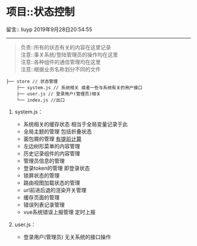 # 项目::状态控制

留言:: liuyp 2019年9月28日20:54:55

***

> 负责::所有的状态有关的内容在这里记录  
> 注意::事关系统/登陆管理员的操作均在这里  
> 注意::各种组件的通信管理均在这里  
> 注意::根据业务名称划分不同的文件  

```
├── store // 状态管理
    ├── system.js // 系统相关 或者一些与系统有关的用户接口
    ├── user.js // 登录用户(管理员)相关
    └── index.js //出口
```

1. system.js：
    - 系统相关的缓存状态 相当于全局变量记录于此
    - 全局主题的管理 包括折叠状态
    - 面包屑的管理 <u>有提前计算</u>
    - 左边树形菜单的内容管理
    - 历史记录组件的内容管理
    - 管理员信息的管理
    - 登录token的管理 即登录状态
    - 锁屏状态的管理
    - 路由视图加载状态的管理
    - url前进后退的渲染开关管理
    - 缓存页面的管理
    - 错误列表记录管理
    - vue系统错误上报管理 定时上报

2. user.js：
    - 登录用户(管理员) 无关系统的接口操作
